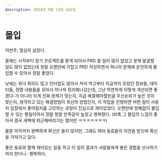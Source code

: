 ```yaml
---
description: 2024년 9월 13일 금요일
---
```


# 몰입

이번주, 열심히 살았다.&#x20;

올해는 시작부터 장기 프로젝트를 맡게 되어서 PRD 쓸 일이 많이 없었고 문제 발굴할 일도 많이 없었는데 정말 오랜만에 각잡고 PRD 작성하면서 하나의 문제에 온전하게 몰입할 수 있어서 정말 좋았다.&#x20;

낮에는 워낙 회의도 많고 인터럽도 많아서 저녁 먹고부터 지금까지 모았던 정보들, 데이터들, 정렬 내용들을 모아서 하나씩 정리해나갔는데, 그냥 막연하게 이렇게 개선되면 좋겠다-가 아니라 이게 진짜 문제가 맞는지, 지금 해결해야할만큼 우선순위가 높은 것이 맞는지, 생각하고 있는 해결방법이 최선의 방법인지, 이 작업을 진행하면 어떤 점이 사용자 입장에서 좋아질지를 고민하는 과정이 진심으로 재미있었다. 오랜만에 방해없이 몰입할 수 있는 평일이어서 정말 정말 만족감이 높았고 행복했다. (비록 그 몰입의 느낌이 좋아서 결국 새벽에 퇴근해버리기는 했지만 ㅋㅋㅋㅋㅋㅋㅋ)&#x20;

물론 아직까지 완벽하게 확신은 들지 않지만, 그래도 여러 동료들의 의견을 받으며 확신을 가져가고 있다.&#x20;

좋은 동료와 함께 재미있는 일을 하고 이 일의 결과가 사람들에게 좋은 경험을 선사하기까지 한다니- 행복하다.&#x20;
